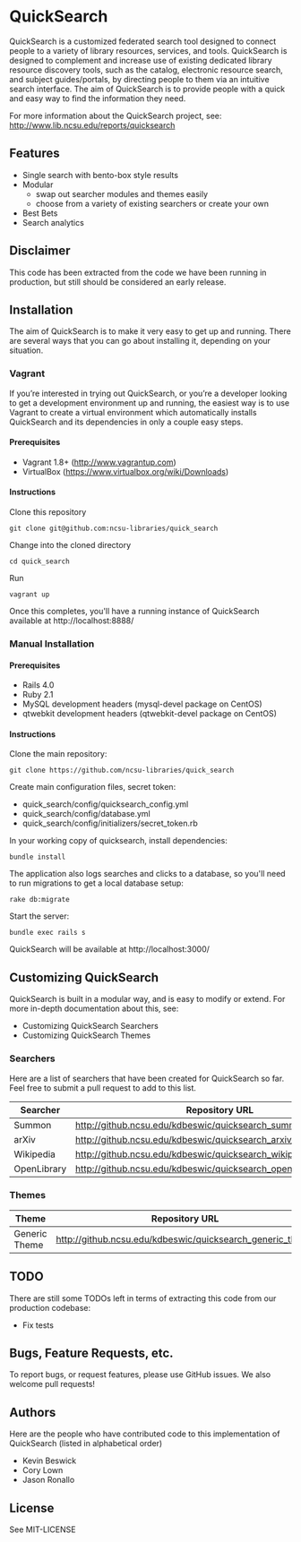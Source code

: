 # QuickSearch

QuickSearch is a customized federated search tool designed to connect people to a variety of library resources, services, and tools. QuickSearch is designed to complement and increase use of existing dedicated library resource discovery tools, such as the catalog, electronic resource search, and subject guides/portals, by directing people to them via an intuitive search interface. The aim of QuickSearch is to provide people with a quick and easy way to find the information they need.

For more information about the QuickSearch project, see: http://www.lib.ncsu.edu/reports/quicksearch

## Features

- Single search with bento-box style results
- Modular
  - swap out searcher modules and themes easily
  - choose from a variety of existing searchers or create your own
- Best Bets
- Search analytics

## Disclaimer

This code has been extracted from the code we have been running in
production, but still should be considered an early release.

## Installation

The aim of QuickSearch is to make it very easy to get up and running. There are several ways that you can go about installing it, depending on your situation.

### Vagrant

If you’re interested in trying out QuickSearch, or you’re a developer looking to get a development environment up and running, the easiest way is to use Vagrant to create a virtual environment which automatically installs QuickSearch and its dependencies in only a couple easy steps.

#### Prerequisites

- Vagrant 1.8+ (http://www.vagrantup.com)
- VirtualBox (https://www.virtualbox.org/wiki/Downloads)

#### Instructions

Clone this repository

    git clone git@github.com:ncsu-libraries/quick_search

Change into the cloned directory

    cd quick_search

Run

    vagrant up

Once this completes, you'll have a running instance of QuickSearch
available at http://localhost:8888/

### Manual Installation

#### Prerequisites

- Rails 4.0
- Ruby 2.1
- MySQL development headers (mysql-devel package on CentOS)
- qtwebkit development headers (qtwebkit-devel package on CentOS)

#### Instructions

Clone the main repository:

    git clone https://github.com/ncsu-libraries/quick_search

Create main configuration files, secret token:

- quick_search/config/quicksearch_config.yml
- quick_search/config/database.yml
- quick_search/config/initializers/secret_token.rb

In your working copy of quicksearch, install dependencies:

    bundle install

The application also logs searches and clicks to a database, so you'll need to run migrations to get a local database setup:

    rake db:migrate

Start the server:

    bundle exec rails s

QuickSearch will be available at http://localhost:3000/

## Customizing QuickSearch

QuickSearch is built in a modular way, and is easy to modify or extend.
For more in-depth documentation about this, see:

- Customizing QuickSearch Searchers
- Customizing QuickSearch Themes

### Searchers

Here are a list of searchers that have been created for QuickSearch so
far. Feel free to submit a pull request to add to this list.

|Searcher    |Repository URL                                                      |
|------------|--------------------------------------------------------------------|
|Summon      |http://github.ncsu.edu/kdbeswic/quicksearch_summon_searcher         |
|arXiv       |http://github.ncsu.edu/kdbeswic/quicksearch_arxiv_searcher          |
|Wikipedia   |http://github.ncsu.edu/kdbeswic/quicksearch_wikipedia_searcher      |
|OpenLibrary |http://github.ncsu.edu/kdbeswic/quicksearch_open_library_searcher   |


### Themes

|Theme          |Repository URL                                                      |
|---------------|--------------------------------------------------------------------|
|Generic Theme  |http://github.ncsu.edu/kdbeswic/quicksearch_generic_theme           |


## TODO

There are still some TODOs left in terms of extracting this code from
our production codebase:

- Fix tests

## Bugs, Feature Requests, etc.

To report bugs, or request features, please use GitHub issues. We also
welcome pull requests!

## Authors

Here are the people who have contributed code to this implementation of
QuickSearch (listed in alphabetical order)

- Kevin Beswick
- Cory Lown
- Jason Ronallo

## License

See MIT-LICENSE
